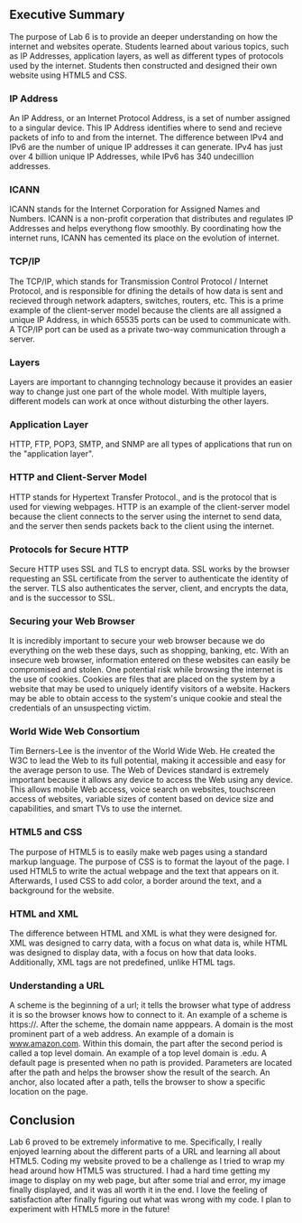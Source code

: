 ## Executive Summary
The purpose of Lab 6 is to provide an deeper understanding on how the internet and websites operate. Students learned about various topics, such as IP Addresses, application layers, as well as different types of protocols used by the internet. Students then constructed and designed their own website using HTML5 and CSS. 
### IP Address
An IP Address, or an Internet Protocol Address, is a set of number assigned to a singular device. This IP Address identifies where to send and recieve packets of info to and from the internet. The difference between IPv4 and IPv6 are the number of unique IP addresses it can generate. IPv4 has just over 4 billion unique IP Addresses, while IPv6 has 340 undecillion addresses. 
### ICANN
ICANN stands for the Internet Corporation for Assigned Names and Numbers. ICANN is a non-profit corperation that distributes and regulates IP Addresses and helps everythong flow smoothly. By coordinating how the internet runs, ICANN has cemented its place on the evolution of internet.
### TCP/IP
The TCP/IP, which stands for Transmission Control Protocol / Internet Protocol, and is responsible for dfining the details of how data is sent and recieved through network adapters, switches, routers, etc. This is a prime example of the client-server model because the clients are all assigned a unique IP Address, in which 65535 ports can be used to communicate with. A TCP/IP port can be used as a private two-way communication through a server. 
### Layers
Layers are important to channging technology because it provides an easier way to change just one part of the whole model. With multiple layers, different models can work at once without disturbing the other layers.
### Application Layer
HTTP, FTP, POP3, SMTP, and SNMP are all types of applications that run on the "application layer". 
### HTTP and Client-Server Model
HTTP stands for Hypertext Transfer Protocol., and is the protocol that is used for viewing webpages. HTTP is an example of the client-server model because the client connects to the server using the internet to send data, and the server then sends packets back to the client using the internet. 
### Protocols for Secure HTTP
Secure HTTP uses SSL and TLS to encrypt data. SSL works by the browser requesting an SSL certificate from the server to authenticate the identity of the server. TLS also authenticates the server, client, and encrypts the data, and is the successor to SSL.
### Securing your Web Browser
It is incredibly important to secure your web browser because we do everything on the web these days, such as shopping, banking, etc. With an insecure web browser, information entered on these websites can easily be compromised and stolen. One potential risk while browsing the internet is the use of cookies. Cookies are files that are placed on the system by a website that may be used to uniquely identify visitors of a website. Hackers may be able to obtain access to the system's unique cookie and steal the credentials of an unsuspecting victim. 
### World Wide Web Consortium
Tim Berners-Lee is the inventor of the World Wide Web. He created the W3C to lead the Web to its full potential, making it accessible and easy for the average person to use. The Web of Devices standard is extremely important because it allows any device to access the Web using any device. This allows mobile Web access, voice search on websites, touchscreen access of websites, variable sizes of content based on device size and capabilities, and smart TVs to use the internet.
### HTML5 and CSS
The purpose of HTML5 is to easily make web pages using a standard markup language. The purpose of CSS is to format the layout of the page. I used HTML5 to write the actual webpage and the text that appears on it. Afterwards, I used CSS to add color, a border around the text, and a background for the website. 
### HTML and XML 
The difference between HTML and XML is what they were designed for. XML was designed to carry data, with a focus on what data is, while HTML was designed to display data, with a focus on how that data looks. Additionally, XML tags are not predefined, unlike HTML tags.
### Understanding a URL
A scheme is the beginning of a url; it tells the browser what type of address it is so the browser knows how to connect to it. An example of a scheme is https://. After the scheme, the domain name apppears. A domain is the most prominent part of a web address. An example of a domain is www.amazon.com. Within this domain, the part after the second period is called a top level domain. An example of a top level domain is .edu. A default page is presented when no path is provided. Parameters are located after the path and helps the browser show the result of the search. An anchor, also located after a path, tells the browser to show a specific location on the page.
## Conclusion
Lab 6 proved to be extremely informative to me. Specifically, I really enjoyed learning about the different parts of a URL and learning all about HTML5. Coding my website proved to be a challenge as I tried to wrap my head around how HTML5 was structured. I had a hard time getting my image to display on my web page, but after some trial and error, my image finally displayed, and it was all worth it in the end. I love the feeling of satisfaction after finally figuring out what was wrong with my code. I plan to experiment with HTML5 more in the future!
